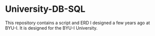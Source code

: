 # University-DB-SQL

This repository contains a script and ERD I designed a few years ago at BYU-I. 
It is designed for the BYU-I University.
